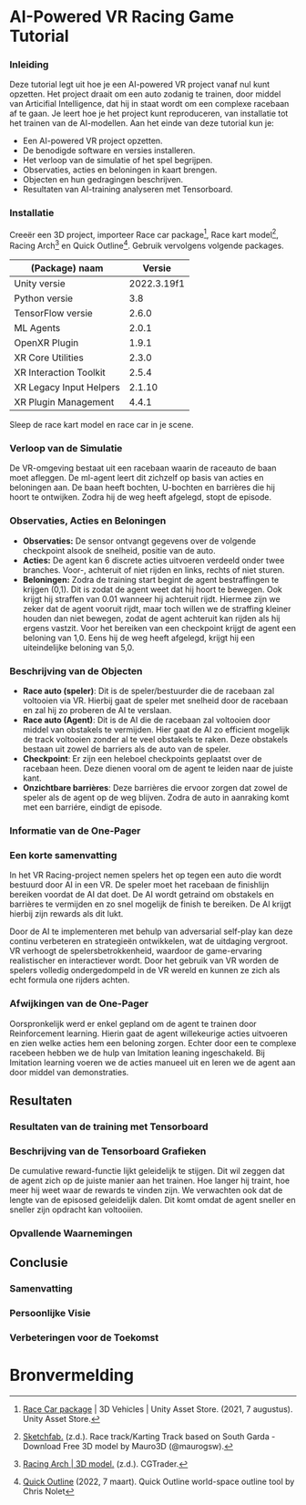 

# AI-Powered VR Racing Game Tutorial


### Inleiding
Deze tutorial legt uit hoe je een AI-powered VR project vanaf nul kunt opzetten. Het project draait om een auto zodanig te trainen, door middel van Articifial Intelligence, dat hij in staat wordt om een complexe racebaan af te gaan. Je leert hoe je het project kunt reproduceren, van installatie tot het trainen van de AI-modellen. Aan het einde van deze tutorial kun je:
- Een AI-powered VR project opzetten.
- De benodigde software en versies installeren.
- Het verloop van de simulatie of het spel begrijpen.
- Observaties, acties en beloningen in kaart brengen.
- Objecten en hun gedragingen beschrijven.
- Resultaten van AI-training analyseren met Tensorboard.

### Installatie 
Creeër een 3D project, importeer Race car package[^1], Race kart model[^2], Racing Arch[^4] en Quick Outline[^5]. Gebruik vervolgens volgende packages.
  
| (Package) naam | Versie |
|---------------------------|-------------|
| Unity versie | 2022.3.19f1 |
| Python versie| 3.8|
|TensorFlow versie| 2.6.0 |
| ML Agents | 2.0.1 |
| OpenXR Plugin | 1.9.1 |
| XR Core Utilities | 2.3.0 |
| XR Interaction Toolkit | 2.5.4 |
| XR Legacy Input Helpers | 2.1.10 |
| XR Plugin Management | 4.4.1 |

Sleep de race kart model en race car in je scene.

### Verloop van de Simulatie
De VR-omgeving bestaat uit een racebaan waarin de raceauto de baan moet afleggen. De ml-agent leert dit zichzelf op basis van acties en beloningen aan. De baan heeft bochten, U-bochten en barrières die hij hoort te ontwijken. Zodra hij de weg heeft afgelegd, stopt de episode.

### Observaties, Acties en Beloningen
- **Observaties:** De sensor ontvangt gegevens over de volgende checkpoint alsook de snelheid, positie van de auto.	
- **Acties:** De agent kan 6 discrete acties uitvoeren verdeeld onder twee branches.  Voor-, achteruit of niet rijden en links, rechts of niet sturen. 
- **Beloningen:** Zodra de training start begint de agent bestraffingen te krijgen (0,1). Dit is zodat de agent weet dat hij hoort te bewegen. Ook krijgt hij straffen van 0.01 wanneer hij achteruit rijdt. Hiermee zijn we zeker dat de agent vooruit rijdt, maar toch willen we de straffing kleiner houden dan niet bewegen, zodat de agent achteruit kan rijden als hij ergens vastzit. Voor het bereiken van een checkpoint krijgt de agent een beloning van 1,0. Eens hij de weg heeft afgelegd, krijgt hij een uiteindelijke beloning van 5,0.

### Beschrijving van de Objecten
- **Race auto (speler)**: Dit is de speler/bestuurder die de racebaan zal voltooien via VR. Hierbij gaat de speler met snelheid door de racebaan en zal hij zo proberen de AI te verslaan.
- **Race auto (Agent)**: Dit is de AI die de racebaan zal voltooien door middel van obstakels te vermijden. Hier gaat de AI zo efficient mogelijk de track voltooien zonder al te veel obstakels te raken. Deze obstakels bestaan uit zowel de barriers als de auto van de speler.
- **Checkpoint**: Er zijn een heleboel checkpoints geplaatst over de racebaan heen. Deze dienen vooral om de agent te leiden naar de juiste kant.
- **Onzichtbare barrières**: Deze barrières die ervoor zorgen dat zowel de speler als de agent op de weg blijven. Zodra de auto in aanraking komt met een barriére, eindigt de episode.

### Informatie van de One-Pager
### Een korte samenvatting

In het VR Racing-project nemen spelers het op tegen een auto die wordt bestuurd door AI in een VR. De speler moet het racebaan de finishlijn bereiken voordat de AI dat doet. De AI wordt getraind om obstakels en barrières te vermijden en zo snel mogelijk de finish te bereiken. De AI krijgt hierbij zijn rewards als dit lukt.

Door de AI te implementeren met behulp van adversarial self-play kan deze continu verbeteren en strategieën ontwikkelen, wat de uitdaging vergroot. VR verhoogt de spelersbetrokkenheid, waardoor de game-ervaring realistischer en interactiever wordt. Door het gebruik van VR worden de spelers volledig ondergedompeld in de VR wereld en kunnen ze zich als echt formula one rijders achten.

### Afwijkingen van de One-Pager
Oorspronkelijk werd er enkel gepland om de agent te trainen door Reinforcement learning. Hierin gaat de agent willekeurige acties uitvoeren en zien welke acties hem een beloning zorgen. Echter door een te complexe racebeen hebben we de hulp van Imitation leaning ingeschakeld. Bij Imitation learning voeren we de acties manueel uit en leren we de agent aan door middel van demonstraties.

## Resultaten

### Resultaten van de training met Tensorboard


### Beschrijving van de Tensorboard Grafieken
De cumulative reward-functie lijkt geleidelijk te stijgen. Dit wil zeggen dat de agent zich op de juiste manier aan het trainen. Hoe langer hij traint, hoe meer hij weet waar de rewards te vinden zijn. We verwachten ook dat de lengte van de episosed geleidelijk dalen. Dit komt omdat de agent sneller en sneller zijn opdracht kan voltooiien.

### Opvallende Waarnemingen


## Conclusie

### Samenvatting

### Persoonlijke Visie

### Verbeteringen voor de Toekomst

# Bronvermelding
[^1]: [Race Car package](https://assetstore.unity.com/packages/3d/vehicles/race-car-package-141690) | 3D Vehicles | Unity Asset Store. (2021, 7 augustus). Unity Asset Store.
[^2]: [Sketchfab.](https://sketchfab.com/3d-models/race-trackkarting-track-based-on-south-garda-32c21042ba144ce9bd2822a88d5b54ec) (z.d.). Race track/Karting Track based on South Garda - Download Free 3D model by Mauro3D (@maurogsw).
[^3]: [Vanmillion Studios.](https://www.youtube.com/watch?v=jr4eb4F9PSQ) (2022, 16 april). Simple car controller in Unity 3D (Part 1- movement) | Easy Unity Tutorial 2022 [Video]. YouTube.
[^4]: [Racing Arch  | 3D model.](https://www.cgtrader.com/free-3d-models/car/racing-car/racing-arch) (z.d.). CGTrader.
[^5]: [Quick Outline](https://assetstore.unity.com/packages/tools/particles-effects/quick-outline-115488) (2022, 7 maart). Quick Outline world-space outline tool by Chris Nolet
[^6]: Vanmillion Studios. (2022, 16 april). Simple car controller in Unity 3D (Part 1- movement) | Easy Unity Tutorial 2022 [Video]. YouTube. https://www.youtube.com/watch?v=jr4eb4F9PSQ

